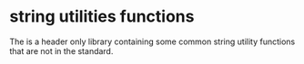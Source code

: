# string utilities functions

The is a header only library containing some common string utility functions
that are not in the standard.
